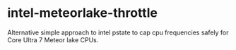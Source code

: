 # intel-meteorlake-throttle
Alternative simple approach to intel pstate to cap cpu frequencies safely for Core Ultra 7 Meteor lake CPUs. 
